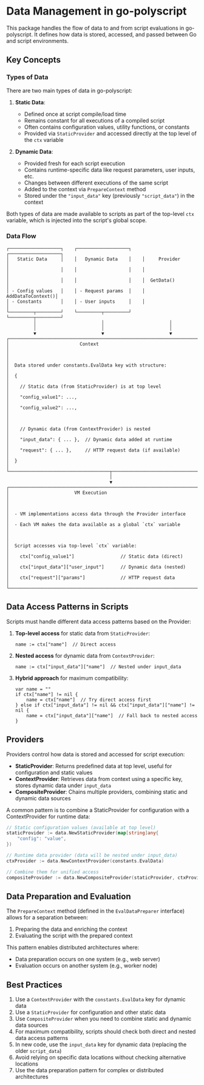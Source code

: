 # Data Management in go-polyscript

This package handles the flow of data to and from script evaluations in go-polyscript. It defines how data is stored, accessed, and passed between Go and script environments.

## Key Concepts

### Types of Data

There are two main types of data in go-polyscript:

1. **Static Data**: 
   - Defined once at script compile/load time
   - Remains constant for all executions of a compiled script
   - Often contains configuration values, utility functions, or constants
   - Provided via `StaticProvider` and accessed directly at the top level of the `ctx` variable

2. **Dynamic Data**:
   - Provided fresh for each script execution
   - Contains runtime-specific data like request parameters, user inputs, etc.
   - Changes between different executions of the same script
   - Added to the context via `PrepareContext` method
   - Stored under the `"input_data"` key (previously `"script_data"`) in the context

Both types of data are made available to scripts as part of the top-level `ctx` variable, which is injected into the script's global scope.

### Data Flow

```
┌───────────────────┐    ┌───────────────────┐    ┌───────────────────┐
│   Static Data     │    │   Dynamic Data    │    │     Provider      │
│                   │    │                   │    │                   │
│                   │    │                   │    │  GetData()        │
│ - Config values   │    │ - Request params  │    │  AddDataToContext()│
│ - Constants       │    │ - User inputs     │    │                   │
└─────────┬─────────┘    └─────────┬─────────┘    └─────────┬─────────┘
          │                        │                        │
          │                        │                        │
          ▼                        ▼                        ▼
┌─────────────────────────────────────────────────────────────────────┐
│                          Context                                     │
│                                                                     │
│  Data stored under constants.EvalData key with structure:           │
│  {                                                                  │
│    // Static data (from StaticProvider) is at top level             │
│    "config_value1": ...,                                            │
│    "config_value2": ...,                                            │
│                                                                     │
│    // Dynamic data (from ContextProvider) is nested                 │
│    "input_data": { ... },  // Dynamic data added at runtime         │
│    "request": { ... },     // HTTP request data (if available)      │
│  }                                                                  │
└─────────────────────────────────────┬───────────────────────────────┘
                                      │
                                      ▼
┌─────────────────────────────────────────────────────────────────────┐
│                        VM Execution                                  │
│                                                                     │
│  - VM implementations access data through the Provider interface    │
│  - Each VM makes the data available as a global `ctx` variable      │
│                                                                     │
│  Script accesses via top-level `ctx` variable:                      │
│    ctx["config_value1"]                 // Static data (direct)     │
│    ctx["input_data"]["user_input"]      // Dynamic data (nested)    │
│    ctx["request"]["params"]             // HTTP request data        │
└─────────────────────────────────────────────────────────────────────┘
```

## Data Access Patterns in Scripts

Scripts must handle different data access patterns based on the Provider:

1. **Top-level access** for static data from `StaticProvider`:
   ```
   name := ctx["name"]  // Direct access
   ```

2. **Nested access** for dynamic data from `ContextProvider`:
   ```
   name := ctx["input_data"]["name"]  // Nested under input_data
   ```

3. **Hybrid approach** for maximum compatibility:
   ```
   var name = ""
   if ctx["name"] != nil {
       name = ctx["name"]  // Try direct access first
   } else if ctx["input_data"] != nil && ctx["input_data"]["name"] != nil {
       name = ctx["input_data"]["name"]  // Fall back to nested access
   }
   ```

## Providers

Providers control how data is stored and accessed for script execution:

- **StaticProvider**: Returns predefined data at top level, useful for configuration and static values
- **ContextProvider**: Retrieves data from context using a specific key, stores dynamic data under `input_data`
- **CompositeProvider**: Chains multiple providers, combining static and dynamic data sources

A common pattern is to combine a StaticProvider for configuration with a ContextProvider for runtime data:

```go
// Static configuration values (available at top level)
staticProvider := data.NewStaticProvider(map[string]any{
    "config": "value",
})

// Runtime data provider (data will be nested under input_data)
ctxProvider := data.NewContextProvider(constants.EvalData)

// Combine them for unified access
compositeProvider := data.NewCompositeProvider(staticProvider, ctxProvider)
```

## Data Preparation and Evaluation

The `PrepareContext` method (defined in the `EvalDataPreparer` interface) allows for a separation between:

1. Preparing the data and enriching the context
2. Evaluating the script with the prepared context

This pattern enables distributed architectures where:
- Data preparation occurs on one system (e.g., web server)
- Evaluation occurs on another system (e.g., worker node)

## Best Practices

1. Use a `ContextProvider` with the `constants.EvalData` key for dynamic data
2. Use a `StaticProvider` for configuration and other static data
3. Use `CompositeProvider` when you need to combine static and dynamic data sources
4. For maximum compatibility, scripts should check both direct and nested data access patterns
5. In new code, use the `input_data` key for dynamic data (replacing the older `script_data`)
6. Avoid relying on specific data locations without checking alternative locations
7. Use the data preparation pattern for complex or distributed architectures